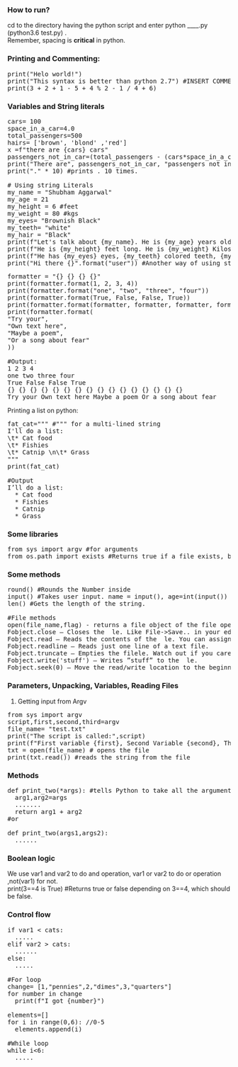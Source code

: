 ### How to run?
cd to the directory having the python script and enter python<VERSION NUMBER> ____.py (python3.6 test.py) .   
Remember, spacing is **critical** in python.  
### Printing and Commenting:
<pre>
print("Helo world!")
print("This syntax is better than python 2.7") #INSERT COMMENT HERE :)
print(3 + 2 + 1 - 5 + 4 % 2 - 1 / 4 + 6)
</pre>

### Variables and String literals
<pre>
cars= 100
space_in_a_car=4.0
total_passengers=500
hairs= ['brown', 'blond' ,'red']
x =f"there are {cars} cars"
passengers_not_in_car=(total_passengers - (cars*space_in_a_car))
print("There are", passengers_not_in_car, "passengers not in a car.") #There are 100.0 passengers not in a car.
print("." * 10) #prints . 10 times.
  
# Using string Literals
my_name = "Shubham Aggarwal"
my_age = 21
my_height = 6 #feet
my_weight = 80 #kgs
my_eyes= "Brownish Black"
my_teeth= "white"
my_hair = "Black"
print(f"Let's talk about {my_name}. He is {my_age} years old.")
print(f"He is {my_height} feet long. He is {my_weight} Kilos.")
print(f"He has {my_eyes} eyes, {my_teeth} colored teeth, {my_hair} colored hair")
print("Hi there {}".format("user")) #Another way of using string literals
</pre>

<pre>
formatter = "{} {} {} {}"
print(formatter.format(1, 2, 3, 4))
print(formatter.format("one", "two", "three", "four"))
print(formatter.format(True, False, False, True))
print(formatter.format(formatter, formatter, formatter, formatter))
print(formatter.format(
"Try your",
"Own text here",
"Maybe a poem",
"Or a song about fear"
))

#Output:
1 2 3 4
one two three four
True False False True
{} {} {} {} {} {} {} {} {} {} {} {} {} {} {} {}
Try your Own text here Maybe a poem Or a song about fear
</pre>

Printing a list on python:
<pre>
fat_cat=""" #""" for a multi-lined string
I'll do a list:
\t* Cat food
\t* Fishies
\t* Catnip \n\t* Grass
"""
print(fat_cat)

#Output 
I’ll do a list:
  * Cat food
  * Fishies
  * Catnip
  * Grass
</pre>

### Some libraries
<pre>
from sys import argv #for arguments
from os.path import exists #Returns true if a file exists, based on its name in a string as an argument. 
</pre>

### Some methods
<pre>
round() #Rounds the Number inside
input() #Takes user input. name = input(), age=int(input()) ,age=input("What's your age") Whats your age will get printed.
len() #Gets the length of the string.

#File methods
open(file_name,flag) - returns a file object of the file opened. flag = "w"/"r"/"a"/"w+"/"r+"/"a+" #+ for reading and writing
Fobject.close – Closes the  le. Like File->Save.. in your editor.
Fobject.read – Reads the contents of the  le. You can assign the result to a variable. 
Fobject.readline – Reads just one line of a text file.
Fobject.truncate – Empties the filele. Watch out if you care about the  le.
Fobject.write('stuff') – Writes ”stuff” to the  le.
Fobject.seek(0) – Move the read/write location to the beginning of the  le.
</pre>

### Parameters, Unpacking, Variables, Reading Files
1) Getting input from Argv
<pre>
from sys import argv
script,first,second,third=argv
file_name= "test.txt"
print("The script is called:",script)
print(f"First variable {first}, Second Variable {second}, Third Variable {third}")
txt = open(file_name) # opens the file
print(txt.read()) #reads the string from the file
</pre>

### Methods
<pre>
def print_two(*args): #tells Python to take all the arguments to the function and then put them in args as a list.
  arg1,arg2=args
  .......
  return arg1 + arg2
#or

def print_two(args1,args2):
  ......
</pre>

### Boolean logic
We use var1 and var2 to do and operation, var1 or var2 to do or operation ,not(var1) for not.  
print(3==4 is True) #Returns true or false depending on 3==4, which should be false.  

### Control flow
<pre>
if var1 < cats:
  .....
elif var2 > cats:
  ......
else:
  .....
  
#For loop
change= [1,"pennies",2,"dimes",3,"quarters"]
for number in change
  print(f"I got {number}")
  
elements=[]
for i in range(0,6): //0-5
  elements.append(i)
  
#While loop
while i<6:
  .....

</pre>
